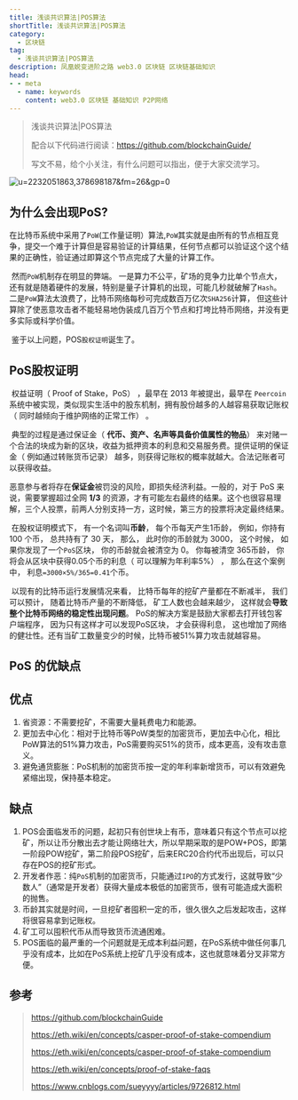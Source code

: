 ```yaml
---
title: 浅谈共识算法|POS算法
shortTitle: 浅谈共识算法|POS算法
category:
  - 区块链
tag:
  - 浅谈共识算法|POS算法
description: 凤凰蜕变进阶之路 web3.0 区块链 区块链基础知识  
head:
- - meta
  - name: keywords
    content: web3.0 区块链 基础知识 P2P网络 
---
```

> 浅谈共识算法|POS算法
>
> 配合以下代码进行阅读：<https://github.com/blockchainGuide/>
>
> 写文不易，给个小关注，有什么问题可以指出，便于大家交流学习。

![u=2232051863,378698187&fm=26&gp=0](https://tva1.sinaimg.cn/large/008eGmZEgy1gn96oqcxsyj30dw08pjs7.jpg)

## 为什么会出现PoS?

​    在比特币系统中采用了`PoW`(工作量证明）算法,`PoW`其实就是由所有的节点相互竞争，提交一个难于计算但是容易验证的计算结果，任何节点都可以验证这个这个结果的正确性，验证通过即算这个节点完成了大量的计算工作。

​    然而`PoW`机制存在明显的弊端。 一是算力不公平，矿场的竞争力比单个节点大，还有就是随着硬件的发展，特别是量子计算机的出现，可能几秒就破解了`Hash`。 二是`PoW`算法太浪费了，比特币网络每秒可完成数百万亿次`SHA256`计算， 但这些计算除了使恶意攻击者不能轻易地伪装成几百万个节点和打垮比特币网络，并没有更多实际或科学价值。

​    鉴于以上问题，POS`股权证明`诞生了。

## PoS股权证明

​    权益证明（ Proof of Stake，PoS） ，最早在 2013 年被提出，最早在 `Peercoin` 系统中被实现，类似现实生活中的股东机制，拥有股份越多的人越容易获取记账权（ 同时越倾向于维护网络的正常工作） 。

​    典型的过程是通过保证金（ **代币、资产、名声等具备价值属性的物品**） 来对赌一个合法的块成为新的区块，收益为抵押资本的利息和交易服务费。提供证明的保证金（ 例如通过转账货币记录） 越多，则获得记账权的概率就越大。合法记账者可以获得收益。

​    恶意参与者将存在**保证金**被罚没的风险，即损失经济利益。一般的，对于 PoS 来说，需要掌握超过全网 **1/3** 的资源，才有可能左右最终的结果。这个也很容易理解，三个人投票，前两人分别支持一方，这时候，第三方的投票将决定最终结果。

​    在股权证明模式下， 有一个名词叫**币龄**， 每个币每天产生1币龄， 例如，你持有 100 个币， 总共持有了 30 天， 那么， 此时你的币龄就为 3000， 这个时候， 如果你发现了一个`PoS`区块， 你的币龄就会被清空为 0。 你每被清空 365币龄， 你将会从区块中获得0.05个币的利息（ 可以理解为年利率5%） ， 那么在这个案例中， 利息`=3000×5%/365=0.41`个币。

​    以现有的比特币运行发展情况来看， 比特币每年的挖矿产量都在不断减半， 我们可以预计， 随着比特币产量的不断降低， 矿工人数也会越来越少， 这样就会**导致整个比特币网络的稳定性出现问题**。 PoS的解决方案是鼓励大家都去打开钱包客户端程序， 因为只有这样才可以发现PoS区块， 才会获得利息， 这也增加了网络的健壮性。还有当矿工数量变少的时候，比特币被51%算力攻击就越容易。

## PoS 的优缺点

## 优点

1. 省资源：不需要挖矿，不需要大量耗费电力和能源。
2. 更加去中心化：相对于比特币等PoW类型的加密货币，更加去中心化，相比PoW算法的51%算力攻击，PoS需要购买51%的货币，成本更高，没有攻击意义。
3. 避免通货膨胀：PoS机制的加密货币按一定的年利率新增货币，可以有效避免紧缩出现，保持基本稳定。

## 缺点

1. POS会面临发币的问题，起初只有创世块上有币，意味着只有这个节点可以挖矿，所以让币分散出去才能让网络壮大，所以早期采取的是POW+POS，即第一阶段POW挖矿，第二阶段POS挖矿，后来ERC20合约代币出现后，可以只存在POS的挖矿形式。
2. 开发者作恶：纯`PoS`机制的加密货币，只能通过`IPO`的方式发行，这就导致“少数人”（通常是开发者）获得大量成本极低的加密货币，很有可能造成大面积的抛售。
3. 币龄其实就是时间，一旦挖矿者囤积一定的币，很久很久之后发起攻击，这样将很容易拿到记账权。
4. 矿工可以囤积代币从而导致货币流通困难。
5. POS面临的最严重的一个问题就是无成本利益问题，在PoS系统中做任何事几乎没有成本，比如在PoS系统上挖矿几乎没有成本，这也就意味着分叉非常方便。

## 参考

> <https://github.com/blockchainGuide>
>
> <https://eth.wiki/en/concepts/casper-proof-of-stake-compendium>
>
> <https://eth.wiki/en/concepts/casper-proof-of-stake-compendium>
>
> <https://eth.wiki/en/concepts/proof-of-stake-faqs>
>
> <https://www.cnblogs.com/sueyyyy/articles/9726812.html>
